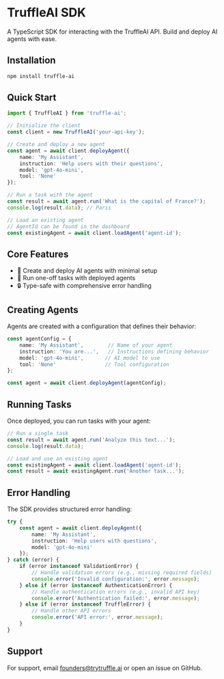 # TruffleAI SDK

A TypeScript SDK for interacting with the TruffleAI API. Build and deploy AI agents with ease.

## Installation

```bash
npm install truffle-ai
```

## Quick Start

```typescript
import { TruffleAI } from 'truffle-ai';

// Initialize the client
const client = new TruffleAI('your-api-key');

// Create and deploy a new agent
const agent = await client.deployAgent({
    name: 'My Assistant',
    instruction: 'Help users with their questions',
    model: 'gpt-4o-mini',
    tool: 'None'
});

// Run a task with the agent
const result = await agent.run('What is the capital of France?');
console.log(result.data); // Paris

// Load an existing agent
// AgentId can be found in the dashboard
const existingAgent = await client.loadAgent('agent-id');
```

## Core Features

- 🚀 Create and deploy AI agents with minimal setup
- 🤖 Run one-off tasks with deployed agents
- 🔒 Type-safe with comprehensive error handling

## Creating Agents

Agents are created with a configuration that defines their behavior:

```typescript
const agentConfig = {
    name: 'My Assistant',        // Name of your agent
    instruction: 'You are...',   // Instructions defining behavior
    model: 'gpt-4o-mini',       // AI model to use
    tool: 'None'                // Tool configuration
};

const agent = await client.deployAgent(agentConfig);
```

## Running Tasks

Once deployed, you can run tasks with your agent:

```typescript
// Run a single task
const result = await agent.run('Analyze this text...');
console.log(result.data);

// Load and use an existing agent
const existingAgent = await client.loadAgent('agent-id');
const result = await existingAgent.run('Another task...');
```

## Error Handling

The SDK provides structured error handling:

```typescript
try {
    const agent = await client.deployAgent({
        name: 'My Assistant',
        instruction: 'Help users with questions',
        model: 'gpt-4o-mini'
    });
} catch (error) {
    if (error instanceof ValidationError) {
        // Handle validation errors (e.g., missing required fields)
        console.error('Invalid configuration:', error.message);
    } else if (error instanceof AuthenticationError) {
        // Handle authentication errors (e.g., invalid API key)
        console.error('Authentication failed:', error.message);
    } else if (error instanceof TruffleError) {
        // Handle other API errors
        console.error('API error:', error.message);
    }
}
```

## Support

For support, email founders@trytruffle.ai or open an issue on GitHub.